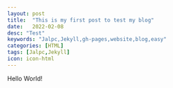 ```yaml
---
layout: post
title:  "This is my first post to test my blog"
date:   2022-02-08
desc: "Test"
keywords: "Jalpc,Jekyll,gh-pages,website,blog,easy"
categories: [HTML]
tags: [Jalpc,Jekyll]
icon: icon-html
---
```


Hello World!
